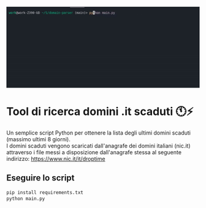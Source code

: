 ![How it works](static/intro.gif)

# Tool di ricerca domini .it scaduti 🕚⚡️

Un semplice script Python per ottenere la lista degli ultimi domini scaduti (massimo ultimi 8 giorni).\
I domini scaduti vengono scaricati dall'anagrafe dei domini italiani (nic.it) attraverso i file messi a disposizione dall'anagrafe stessa
al seguente indirizzo: https://www.nic.it/it/droptime

## Eseguire lo script
```
pip install requirements.txt
python main.py
```
